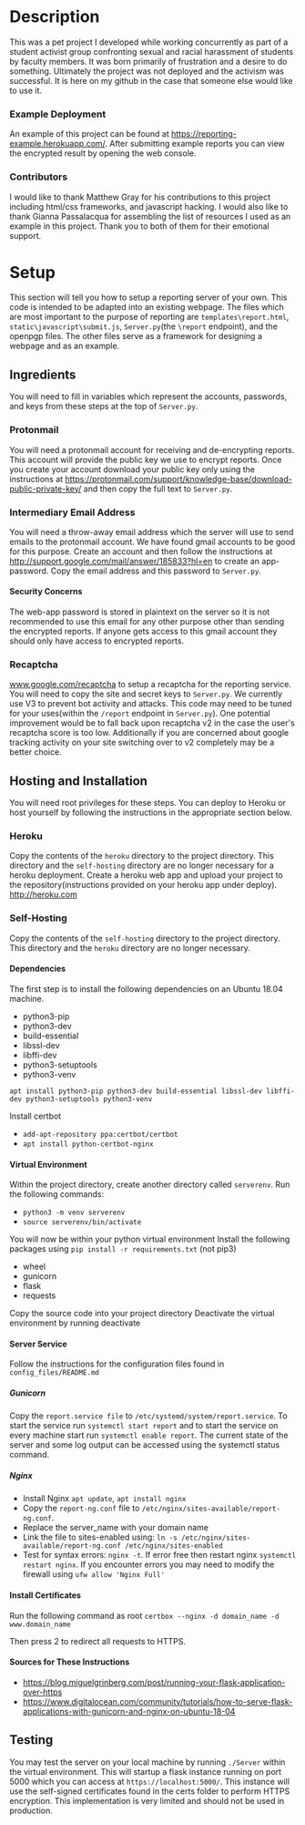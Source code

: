 # Description
This was a pet project I developed while working concurrently as part of a student activist group confronting sexual and racial harassment of students by faculty members. It was born primarily of frustration and a desire to do something. Ultimately the project was not deployed and the activism was successful. It is here on my github in the case that someone else would like to use it.

### Example Deployment
An example of this project can be found at https://reporting-example.herokuapp.com/. After submitting example reports you can view the encrypted result by opening the web console.

### Contributors
I would like to thank Matthew Gray for his contributions to this project including html/css frameworks, and javascript hacking. I would also like to thank Gianna Passalacqua for assembling the list of resources I used as an example in this project. Thank you to both of them for their emotional support.

# Setup
This section will tell you how to setup a reporting server of your own. This code is intended to be adapted into an existing webpage. The files which are most important to the purpose of reporting are `templates\report.html`, `static\javascript\submit.js`, `Server.py`(the `\report` endpoint), and the openpgp files. The other files serve as a framework for designing a webpage and as an example.
## Ingredients
You will need to fill in variables which represent the accounts, passwords, and keys from these steps at the top of `Server.py`.
### Protonmail
You will need a protonmail account for receiving and de-encrypting reports. This account will provide the public key we use to encrypt reports. Once you create your account download your public key only using the instructions at https://protonmail.com/support/knowledge-base/download-public-private-key/ and then copy the full text to `Server.py`.

### Intermediary Email Address
You will need a throw-away email address which the server will use to send emails to the protonmail account. We have found gmail accounts to be good for this purpose. Create an account and then follow the instructions at http://support.google.com/mail/answer/185833?hl=en to create an app-password. Copy the email address and this password to `Server.py`.

#### Security Concerns
The web-app password is stored in plaintext on the server so it is not recommended to use this email for any other purpose other than sending the encrypted reports. If anyone gets access to this gmail account they should only have access to encrypted reports.
### Recaptcha
www.google.com/recaptcha to setup a recaptcha for the reporting service. You will need to copy the site and secret keys to `Server.py`. We currently use V3 to prevent bot activity and attacks. This code may need to be tuned for your uses(within the `/report` endpoint in `Server.py`). One potential improvement would be to fall back upon recaptcha v2 in the case the user's recaptcha score is too low. Additionally if you are concerned about google tracking activity on your site switching over to v2 completely may be a better choice.

## Hosting and Installation
You will need root privileges for these steps. You can deploy to Heroku or host yourself by following the instructions in the appropriate section below.
### Heroku
Copy the contents of the `heroku` directory to the project directory. This directory and the `self-hosting` directory are no longer necessary for a heroku deployment. Create a heroku web app and upload your project to the repository(instructions provided on your heroku app under deploy). http://heroku.com
### Self-Hosting
Copy the contents of the `self-hosting` directory to the project directory. This directory and the `heroku` directory are no longer necessary.
#### Dependencies
The first step is to install the following dependencies on an Ubuntu 18.04 machine.
- python3-pip
- python3-dev
- build-essential
- libssl-dev
- libffi-dev
- python3-setuptools
- python3-venv

`apt install python3-pip python3-dev build-essential libssl-dev libffi-dev python3-setuptools python3-venv`

Install certbot
- `add-apt-repository ppa:certbot/certbot`
- `apt install python-certbot-nginx`

#### Virtual Environment
Within the project directory, create another directory called `serverenv`.
Run the following commands:
- `python3 -m venv serverenv`
- `source serverenv/bin/activate`

You will now be within your python virtual environment
Install the following packages using `pip install -r requirements.txt` (not pip3)
- wheel
- gunicorn
- flask
- requests

Copy the source code into your project directory
Deactivate the virtual environment by running deactivate

#### Server Service
Follow the instructions for the configuration files found in `config_files/README.md`
##### Gunicorn
Copy the `report.service file` to `/etc/systemd/system/report.service`. To start the service run `systemctl start report` and to start the service on every machine start run `systemctl enable report`. The current state of the server and some log output can be accessed using the systemctl status command.

##### Nginx
- Install Nginx `apt update`, `apt install nginx`
- Copy the `report-ng.conf` file to `/etc/nginx/sites-available/report-ng.conf`.
- Replace the server_name with your domain name
- Link the file to sites-enabled using: `ln -s /etc/nginx/sites-available/report-ng.conf /etc/nginx/sites-enabled`
- Test for syntax errors: `nginx -t`. If error free then restart nginx `systemctl restart nginx`. If you encounter errors you may need to modify the firewall using `ufw allow 'Nginx Full'`

#### Install Certificates
Run the following command as root
`certbox --nginx -d domain_name -d www.domain_name`

Then press 2 to redirect all requests to HTTPS.

#### Sources for These Instructions
- https://blog.miguelgrinberg.com/post/running-your-flask-application-over-https
- https://www.digitalocean.com/community/tutorials/how-to-serve-flask-applications-with-gunicorn-and-nginx-on-ubuntu-18-04

## Testing
You may test the server on your local machine by running `./Server` within the virtual environment. This will startup a flask instance running on port 5000 which you can access at `https://localhost:5000/`. This instance will use the self-signed certificates found in the certs folder to perform HTTPS encryption. This implementation is very limited and should not be used in production.
